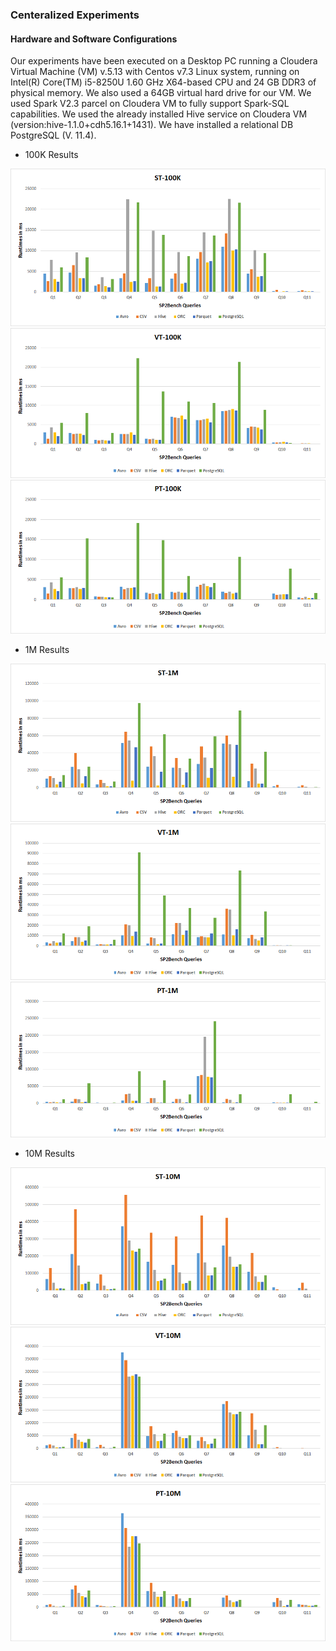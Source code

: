 ### Centeralized Experiments
#### Hardware and Software Configurations

Our experiments have been executed on a Desktop PC running a Cloudera Virtual Machine (VM) v.5.13 with Centos v7.3 Linux system, running on Intel(R) Core(TM) i5-8250U 1.60 GHz X64-based CPU and 24 GB DDR3 of physical memory. We also used a 64GB virtual hard drive for our VM. We used Spark V2.3 parcel on Cloudera VM to fully support Spark-SQL capabilities. We used the already installed Hive service on Cloudera VM (version:hive-1.1.0+cdh5.16.1+1431). We have installed a relational DB PostgreSQL (V. 11.4).

* 100K Results
<img src="figures/centeralizedExperiments/ST100k.png" alt="spark" > 
<img src="figures/centeralizedExperiments/VT100K.png" alt="spark" > 
<img src="figures/centeralizedExperiments/PT100K.png" alt="spark" > 


* 1M Results
<img src="figures/centeralizedExperiments/ST1M.png" alt="spark" > 
<img src="figures/centeralizedExperiments/VT1M.png" alt="spark" > 
<img src="figures/centeralizedExperiments/PT1M.png" alt="spark" > 

* 10M Results
<img src="figures/centeralizedExperiments/ST10M.png" alt="spark" > 
<img src="figures/centeralizedExperiments/VT10M.png" alt="spark" > 
<img src="figures/centeralizedExperiments/PT10M.png" alt="spark" > 

